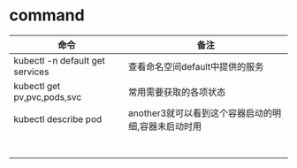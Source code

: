 # command
|              命令               |                    备注                     |
| ------------------------------ | ------------------------------------------ |
| kubectl -n default get services | 查看命名空间default中提供的服务                 |
| kubectl get pv,pvc,pods,svc     | 常用需要获取的各项状态                          |
| kubectl describe pod            | another3就可以看到这个容器启动的明细,容器未启动时用 |
|                                |                                            |
|                                |                                            |
|                                |                                            |
|                                |                                            |
|                                |                                            |
|                                |                                            |
|                                |                                            |